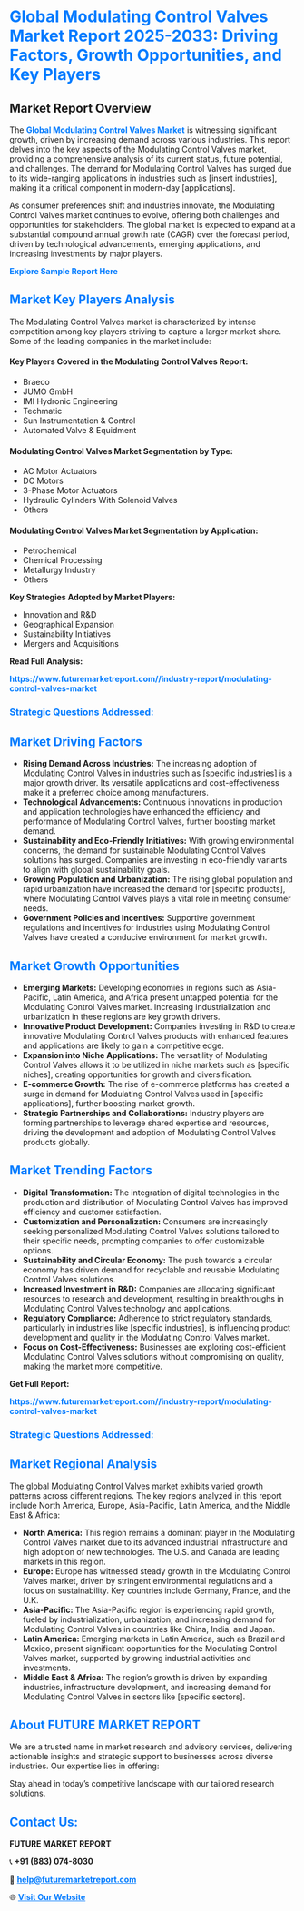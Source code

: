 <h1 style="color: #007BFF;">Global Modulating Control Valves Market Report 2025-2033: Driving Factors, Growth Opportunities, and Key Players</h1>

<section id="overview">
<h2>Market Report Overview</h2>
<p>The <a href="https://www.futuremarketreport.com//industry-report/modulating-control-valves-market" style="color: #007BFF; text-decoration: none;"><strong>Global Modulating Control Valves Market</strong></a> is witnessing significant growth, driven by increasing demand across various industries. This report delves into the key aspects of the Modulating Control Valves market, providing a comprehensive analysis of its current status, future potential, and challenges. The demand for Modulating Control Valves has surged due to its wide-ranging applications in industries such as [insert industries], making it a critical component in modern-day [applications].</p>
<p>As consumer preferences shift and industries innovate, the Modulating Control Valves market continues to evolve, offering both challenges and opportunities for stakeholders. The global market is expected to expand at a substantial compound annual growth rate (CAGR) over the forecast period, driven by technological advancements, emerging applications, and increasing investments by major players.</p>
</section>

<section id="overview">
<p><a href="https://www.futuremarketreport.com//request-sample/reportId=52378" style="color: #007BFF; text-decoration: none;"><strong>Explore Sample Report Here</strong></a></p>
</section>

<section id="key-players">
<h2 style="color: #007BFF;">Market Key Players Analysis</h2>
<p>The Modulating Control Valves market is characterized by intense competition among key players striving to capture a larger market share. Some of the leading companies in the market include:</p>
<h4>Key Players Covered in the Modulating Control Valves Report:</h4>
<ul><li>Braeco</li><li>JUMO GmbH</li><li>IMI Hydronic Engineering</li><li>Techmatic</li><li>Sun Instrumentation &amp; Control</li><li>Automated Valve &amp; Equidment</li></ul>
<h4>Modulating Control Valves Market Segmentation by Type:</h4>
<ul><li>AC Motor Actuators</li><li>DC Motors</li><li>3-Phase Motor Actuators</li><li>Hydraulic Cylinders With Solenoid Valves</li><li>Others</li></ul>

<h4>Modulating Control Valves Market Segmentation by Application:</h4>
<ul><li>Petrochemical</li><li>Chemical Processing</li><li>Metallurgy Industry</li><li>Others</li></ul>
<p><strong>Key Strategies Adopted by Market Players:</strong></p>
<ul>
<li>Innovation and R&D</li>
<li>Geographical Expansion</li>
<li>Sustainability Initiatives</li>
<li>Mergers and Acquisitions</li>
</ul>
</section>

<section>
<p><strong>Read Full Analysis: </strong></p><a href="https://www.futuremarketreport.com//industry-report/modulating-control-valves-market" style="color: #007BFF; text-decoration: none;"><strong>https://www.futuremarketreport.com//industry-report/modulating-control-valves-market</strong></a>
<h3 style="color: #007BFF;">Strategic Questions Addressed:</h3>
</section>

<section id="driving-factors">
<h2 style="color: #007BFF;">Market Driving Factors</h2>
<ul>
<li><strong>Rising Demand Across Industries:</strong> The increasing adoption of Modulating Control Valves in industries such as [specific industries] is a major growth driver. Its versatile applications and cost-effectiveness make it a preferred choice among manufacturers.</li>
<li><strong>Technological Advancements:</strong> Continuous innovations in production and application technologies have enhanced the efficiency and performance of Modulating Control Valves, further boosting market demand.</li>
<li><strong>Sustainability and Eco-Friendly Initiatives:</strong> With growing environmental concerns, the demand for sustainable Modulating Control Valves solutions has surged. Companies are investing in eco-friendly variants to align with global sustainability goals.</li>
<li><strong>Growing Population and Urbanization:</strong> The rising global population and rapid urbanization have increased the demand for [specific products], where Modulating Control Valves plays a vital role in meeting consumer needs.</li>
<li><strong>Government Policies and Incentives:</strong> Supportive government regulations and incentives for industries using Modulating Control Valves have created a conducive environment for market growth.</li>
</ul>
</section>

<section id="growth-opportunities">
<h2 style="color: #007BFF;">Market Growth Opportunities</h2>
<ul>
<li><strong>Emerging Markets:</strong> Developing economies in regions such as Asia-Pacific, Latin America, and Africa present untapped potential for the Modulating Control Valves market. Increasing industrialization and urbanization in these regions are key growth drivers.</li>
<li><strong>Innovative Product Development:</strong> Companies investing in R&D to create innovative Modulating Control Valves products with enhanced features and applications are likely to gain a competitive edge.</li>
<li><strong>Expansion into Niche Applications:</strong> The versatility of Modulating Control Valves allows it to be utilized in niche markets such as [specific niches], creating opportunities for growth and diversification.</li>
<li><strong>E-commerce Growth:</strong> The rise of e-commerce platforms has created a surge in demand for Modulating Control Valves used in [specific applications], further boosting market growth.</li>
<li><strong>Strategic Partnerships and Collaborations:</strong> Industry players are forming partnerships to leverage shared expertise and resources, driving the development and adoption of Modulating Control Valves products globally.</li>
</ul>
</section>

<section id="trending-factors">
<h2 style="color: #007BFF;">Market Trending Factors</h2>
<ul>
<li><strong>Digital Transformation:</strong> The integration of digital technologies in the production and distribution of Modulating Control Valves has improved efficiency and customer satisfaction.</li>
<li><strong>Customization and Personalization:</strong> Consumers are increasingly seeking personalized Modulating Control Valves solutions tailored to their specific needs, prompting companies to offer customizable options.</li>
<li><strong>Sustainability and Circular Economy:</strong> The push towards a circular economy has driven demand for recyclable and reusable Modulating Control Valves solutions.</li>
<li><strong>Increased Investment in R&D:</strong> Companies are allocating significant resources to research and development, resulting in breakthroughs in Modulating Control Valves technology and applications.</li>
<li><strong>Regulatory Compliance:</strong> Adherence to strict regulatory standards, particularly in industries like [specific industries], is influencing product development and quality in the Modulating Control Valves market.</li>
<li><strong>Focus on Cost-Effectiveness:</strong> Businesses are exploring cost-efficient Modulating Control Valves solutions without compromising on quality, making the market more competitive.</li>
</ul>
</section>

<section>
<p><strong>Get Full Report: </strong></p><a href="https://www.futuremarketreport.com//industry-report/modulating-control-valves-market" style="color: #007BFF; text-decoration: none;"><strong>https://www.futuremarketreport.com//industry-report/modulating-control-valves-market</strong></a>
<h3 style="color: #007BFF;">Strategic Questions Addressed:</h3>
</section>


<section id="regional-analysis">
<h2 style="color: #007BFF;">Market Regional Analysis</h2>
<p>The global Modulating Control Valves market exhibits varied growth patterns across different regions. The key regions analyzed in this report include North America, Europe, Asia-Pacific, Latin America, and the Middle East & Africa:</p>
<ul>
<li><strong>North America:</strong> This region remains a dominant player in the Modulating Control Valves market due to its advanced industrial infrastructure and high adoption of new technologies. The U.S. and Canada are leading markets in this region.</li>
<li><strong>Europe:</strong> Europe has witnessed steady growth in the Modulating Control Valves market, driven by stringent environmental regulations and a focus on sustainability. Key countries include Germany, France, and the U.K.</li>
<li><strong>Asia-Pacific:</strong> The Asia-Pacific region is experiencing rapid growth, fueled by industrialization, urbanization, and increasing demand for Modulating Control Valves in countries like China, India, and Japan.</li>
<li><strong>Latin America:</strong> Emerging markets in Latin America, such as Brazil and Mexico, present significant opportunities for the Modulating Control Valves market, supported by growing industrial activities and investments.</li>
<li><strong>Middle East & Africa:</strong> The region’s growth is driven by expanding industries, infrastructure development, and increasing demand for Modulating Control Valves in sectors like [specific sectors].</li>
</ul>
</section>

<footer>
<h2 style="color: #007BFF;">About FUTURE MARKET REPORT</h2>
<p>We are a trusted name in market research and advisory services, delivering actionable insights and strategic support to businesses across diverse industries. Our expertise lies in offering:</p>

<p>Stay ahead in today’s competitive landscape with our tailored research solutions.</p>

<h2 style="color: #007BFF;">Contact Us:</h2>
<p><strong>FUTURE MARKET REPORT</strong></p>
<p>📞 <strong>+91 (883) 074-8030</strong></p>
<p>📧 <strong><a href="mailto:help@futuremarketreport.com" style="color: #007BFF;">help@futuremarketreport.com</a></strong></p>
<p>🌐 <strong><a href="https://www.futuremarketreport.com/" style="color: #007BFF;">Visit Our Website</a></strong></p>
</footer>